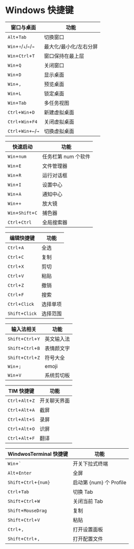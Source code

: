 # Windows 快捷键

| 窗口与桌面            | 功能                   |
| --------------------- | ---------------------- |
| `Alt`+`Tab`           | 切换窗口               |
| `Win`+`↑`/`↓`/`←`/`→` | 最大化/最小化/左右分屏 |
| `Win`+`Ctrl`+`T`      | 窗口保持在最上层       |
| `Win`+`Q`             | 关闭窗口               |
| `Win`+`D`             | 显示桌面               |
| `Win`+`,`             | 预览桌面               |
| `Win`+`L`             | 锁定桌面               |
| `Win`+`Tab`           | 多任务视图             |
| `Ctrl`+`Win`+`D`      | 新建虚拟桌面           |
| `Ctrl`+`Win`+`F4`     | 关闭虚拟桌面           |
| `Ctrl`+`Win`+`←`/`→`  | 切换虚拟桌面           |

| 快速启动          | 功能                |
| ----------------- | ------------------- |
| `Win`+`num`       | 任务栏第 num 个软件 |
| `Win`+`E`         | 文件管理器          |
| `Win`+`R`         | 运行对话框          |
| `Win`+`I`         | 设置中心            |
| `Win`+`A`         | 通知中心            |
| `Win`+`+`         | 放大镜              |
| `Win`+`Shift`+`C` | 捕色器              |
| `Ctrl`+`Ctrl`     | 全局搜索器          |

| 编辑快捷键      | 功能     |
| --------------- | -------- |
| `Ctrl`+`A`      | 全选     |
| `Ctrl`+`C`      | 复制     |
| `Ctrl`+`X`      | 剪切     |
| `Ctrl`+`V`      | 粘贴     |
| `Ctrl`+`Z`      | 撤销     |
| `Ctrl`+`F`      | 搜索     |
| `Ctrl`+`Click`  | 选择单项 |
| `Shift`+`Click` | 选择范围 |

| 输入法相关         | 功能       |
| ------------------ | ---------- |
| `Shift`+`Ctrl`+`Y` | 英文输入法 |
| `Shift`+`Ctrl`+`B` | 表情颜文字 |
| `Shift`+`Ctrl`+`Z` | 符号大全   |
| `Win`+`;`          | emoji      |
| `Win`+`V`          | 系统剪切板 |

| TIM 快捷键       | 功能         |
| ---------------- | ------------ |
| `Ctrl`+`Alt`+`Z` | 开关聊天界面 |
| `Ctrl`+`Alt`+`A` | 截屏         |
| `Ctrl`+`Alt`+`S` | 录屏         |
| `Ctrl`+`Alt`+`O` | 识屏         |
| `Ctrl`+`Alt`+`F` | 翻译         |

| WindwosTerminal 快捷键 | 功能                    |
| ---------------------- | ----------------------- |
| `Win`+`` ` ``          | 开关下拉式终端          |
| `Alt`+`Enter`          | 全屏                    |
| `Shift`+`Ctrl`+`{num}` | 启动第 {num} 个 Profile |
| `Ctrl`+`Tab`           | 切换 Tab                |
| `Shift`+`Ctrl`+`W`     | 关闭当前 Tab            |
| `Shift`+`MouseDrag`    | 复制                    |
| `Shift`+`Ctrl`+`V`     | 粘贴                    |
| `Ctrl`+`,`             | 打开设置面板            |
| `Shift`+`Ctrl`+`,`     | 打开配置文件            |

